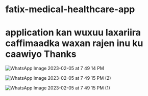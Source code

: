 # fatix-medical-healthcare-app
# application kan wuxuu laxariira caffimaadka waxan rajen inu ku caawiyo Thanks
![WhatsApp Image 2023-02-05 at 7 49 14 PM](https://user-images.githubusercontent.com/124423605/216832832-0d5659b9-11b3-47f5-ba03-87dd10abb998.jpeg)

![WhatsApp Image 2023-02-05 at 7 49 15 PM (2)](https://user-images.githubusercontent.com/124423605/216832922-f13d70a5-8054-415b-aeb8-89a00df73552.jpeg)


![WhatsApp Image 2023-02-05 at 7 49 15 PM (1)](https://user-images.githubusercontent.com/124423605/216840152-80c27371-b2df-4e66-9c02-381e6e1e907a.jpeg)
